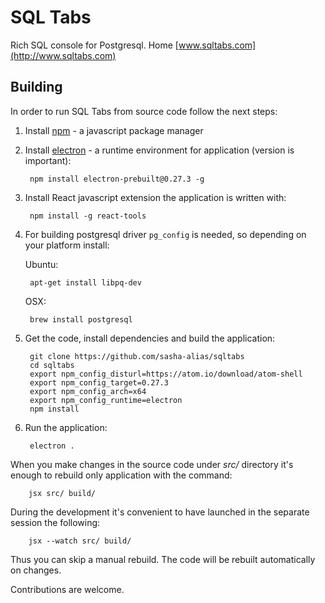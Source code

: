 # SQL Tabs

Rich SQL console for Postgresql. Home [www.sqltabs.com](http://www.sqltabs.com)

## Building

In order to run SQL Tabs from source code follow the next steps:

1. Install [npm](https://www.npmjs.com) - a javascript package manager

2. Install [electron](http://electron.atom.io) - a runtime environment for application (version is important):

        npm install electron-prebuilt@0.27.3 -g

3. Install React javascript extension the application is written with:

        npm install -g react-tools

4. For building postgresql driver `pg_config` is needed, so depending on your platform install:

    Ubuntu:
        
        apt-get install libpq-dev

    OSX:

        brew install postgresql
    

5. Get the code, install dependencies and build the application:

        git clone https://github.com/sasha-alias/sqltabs
        cd sqltabs
        export npm_config_disturl=https://atom.io/download/atom-shell
        export npm_config_target=0.27.3
        export npm_config_arch=x64
        export npm_config_runtime=electron
        npm install

5. Run the application:

        electron .


When you make changes in the source code under *src/* directory it's enough to rebuild only application with the command:

        jsx src/ build/

During the development it's convenient to have launched in the separate session the following:

        jsx --watch src/ build/

Thus you can skip a manual rebuild. The code will be rebuilt automatically on changes.


Contributions are welcome.


